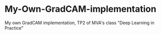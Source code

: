 # My-Own-GradCAM-implementation
My own GradCAM implementation, TP2 of MVA's class "Deep Learning in Practice"
